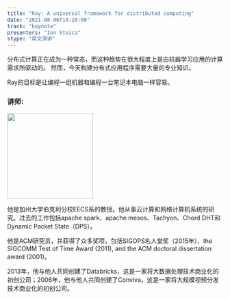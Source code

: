 ```yaml
---
title: "Ray: A universal framework for distributed computing"
date: "2021-08-06T14:10:00"
track: "keynote"
presenters: "Ion Stoica"
stype: "英文演讲"
---
```


分布式计算正在成为一种常态，而这种趋势在很大程度上是由机器学习应用的计算需求所驱动的。
然而，今天构建分布式应用程序需要大量的专业知识。

Ray的目标是让编程一组机器和编程一台笔记本电脑一样容易。

### 讲师:

<img src="images/speaker/Ion-Stoica.png" width="200"/>


  他是加州大学伯克利分校EECS系的教授。他从事云计算和网络计算机系统的研究。过去的工作包括apache spark、apache mesos、Tachyon、Chord DHT和Dynamic Packet State（DPS）。

  他是ACM研究员，并获得了众多奖项，包括SIGOPS名人堂奖（2015年）、the SIGCOMM Test of Time Award (2011), and the ACM doctoral dissertation award (2001)。

  2013年，他与他人共同创建了Databricks，这是一家将大数据处理技术商业化的初创公司；2006年，他与他人共同创建了Conviva，这是一家将大规模视频分发技术商业化的初创公司。
